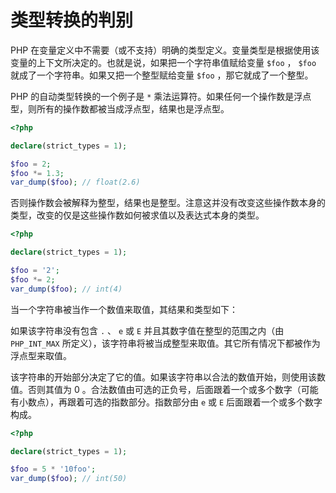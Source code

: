 # 类型转换的判别

PHP 在变量定义中不需要（或不支持）明确的类型定义。变量类型是根据使用该变量的上下文所决定的。也就是说，如果把一个字符串值赋给变量 `$foo` ， `$foo` 就成了一个字符串。如果又把一个整型赋给变量 `$foo` ，那它就成了一个整型。

PHP 的自动类型转换的一个例子是 `*` 乘法运算符。如果任何一个操作数是浮点型，则所有的操作数都被当成浮点型，结果也是浮点型。

```php
<?php

declare(strict_types = 1);

$foo = 2;
$foo *= 1.3;
var_dump($foo); // float(2.6)

```

否则操作数会被解释为整型，结果也是整型。注意这并没有改变这些操作数本身的类型，改变的仅是这些操作数如何被求值以及表达式本身的类型。

```php
<?php

declare(strict_types = 1);

$foo = '2';
$foo *= 2;
var_dump($foo); // int(4)

```

当一个字符串被当作一个数值来取值，其结果和类型如下：

如果该字符串没有包含 `.` 、 `e` 或 `E` 并且其数字值在整型的范围之内（由 `PHP_INT_MAX` 所定义），该字符串将被当成整型来取值。其它所有情况下都被作为浮点型来取值。

该字符串的开始部分决定了它的值。如果该字符串以合法的数值开始，则使用该数值。否则其值为 0 。合法数值由可选的正负号，后面跟着一个或多个数字（可能有小数点），再跟着可选的指数部分。指数部分由 `e` 或 `E` 后面跟着一个或多个数字构成。

```php
<?php

declare(strict_types = 1);

$foo = 5 * '10foo';
var_dump($foo); // int(50)

```
